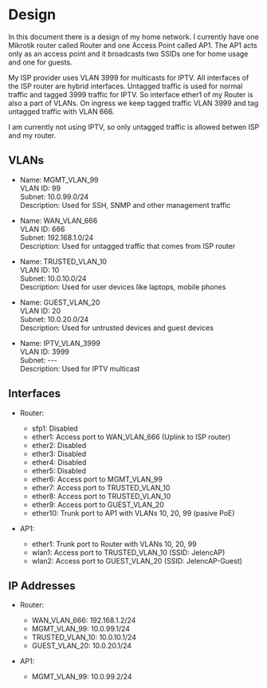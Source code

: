 # Design
In this document there is a design of my home network. I currently have one Mikrotik router called Router and one Access Point called AP1. The AP1 acts only as an access point and it broadcasts two SSIDs one for home usage and one for guests.

My ISP provider uses VLAN 3999 for multicasts for IPTV. All interfaces of the ISP router are hybrid interfaces. Untagged traffic is used for normal traffic and tagged 3999 traffic for IPTV. So interface ether1 of my Router is also a part of VLANs. On ingress we keep tagged traffic VLAN 3999 and tag untagged traffic with VLAN 666.

I am currently not using IPTV, so only untagged traffic is allowed betwen ISP and my router.

## VLANs

- Name: MGMT_VLAN_99  
  VLAN ID: 99  
  Subnet: 10.0.99.0/24  
  Description: Used for SSH, SNMP and other management traffic

- Name: WAN_VLAN_666  
  VLAN ID: 666  
  Subnet: 192.168.1.0/24  
  Description: Used for untagged traffic that comes from ISP router

- Name: TRUSTED_VLAN_10  
  VLAN ID: 10  
  Subnet: 10.0.10.0/24  
  Description: Used for user devices like laptops, mobile phones

- Name: GUEST_VLAN_20  
  VLAN ID: 20  
  Subnet: 10.0.20.0/24  
  Description: Used for untrusted devices and guest devices

- Name: IPTV_VLAN_3999  
  VLAN ID: 3999  
  Subnet: ---  
  Description: Used for IPTV multicast

## Interfaces

- Router:
    - sfp1: Disabled
    - ether1: Access port to WAN_VLAN_666 (Uplink to ISP router)
    - ether2: Disabled
    - ether3: Disabled
    - ether4: Disabled
    - ether5: Disabled
    - ether6: Access port to MGMT_VLAN_99
    - ether7: Access port to TRUSTED_VLAN_10
    - ether8: Access port to TRUSTED_VLAN_10
    - ether9: Access port to GUEST_VLAN_20
    - ether10: Trunk port to AP1 with VLANs 10, 20, 99 (pasive PoE)

- AP1:
    - ether1: Trunk port to Router with VLANs 10, 20, 99
    - wlan1: Access port to TRUSTED_VLAN_10 (SSID: JelencAP)
    - wlan2: Access port to GUEST_VLAN_20 (SSID: JelencAP-Guest)


## IP Addresses

- Router:
    - WAN_VLAN_666: 192.168.1.2/24
    - MGMT_VLAN_99: 10.0.99.1/24
    - TRUSTED_VLAN_10: 10.0.10.1/24
    - GUEST_VLAN_20: 10.0.20.1/24

- AP1:
    - MGMT_VLAN_99: 10.0.99.2/24